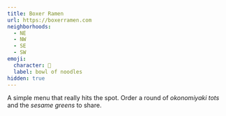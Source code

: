 ```yaml
---
title: Boxer Ramen
url: https://boxerramen.com
neighborhoods:
  - NE
  - NW
  - SE
  - SW
emoji:
  character: 🍜
  label: bowl of noodles
hidden: true
---
```


A simple menu that really hits the spot. Order a round of _okonomiyaki tots_ and the _sesame greens_ to share.
